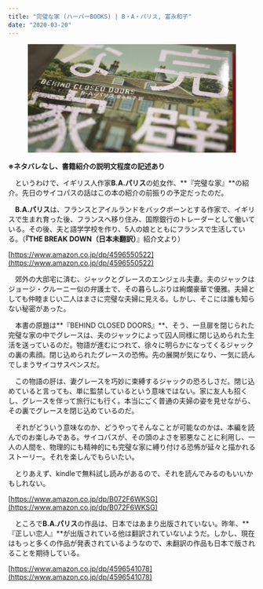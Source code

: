 ```yaml
---
title: "完璧な家 (ハーパーBOOKS) | B・A・パリス, 富永和子"
date: "2020-03-20"
---
```


<figure>

![](assets/n4ac25cf31d17_deef7d930993c8ad44ee6befb8b394df.jpg)

</figure>

**※ネタバレなし、書籍紹介の説明文程度の記述あり**

　というわけで、イギリス人作家**B.A.パリス**の処女作、**『完璧な家』**の紹介。先日のサイコパスの話はこの本の紹介の前振りの予定だったのだ。

　**B.A.パリス**は、フランスとアイルランドをバックボーンとする作家で、イギリスで生まれ育った後、フランスへ移り住み、国際銀行のトレーダーとして働いている。その後、夫と語学学校を作り、5人の娘とともにフランスで生活している。（**『THE BREAK DOWN（日本未翻訳）**』紹介文より）

[https://www.amazon.co.jp/dp/4596550522](https://www.amazon.co.jp/dp/4596550522)

　郊外の大邸宅に済む、ジャックとグレースのエンジェル夫妻。夫のジャックはジョージ・クルーニー似の弁護士で、その暮らしぶりは絢爛豪華で優雅。夫婦としても仲睦まじい二人はまさに完璧な夫婦に見える。しかし、そこには誰も知らない秘密があった。

　本書の原題は**『BEHIND CLOSED DOORS』**、そう、一旦扉を閉じられた完璧な家の中でグレースは、夫のジャックによって囚人同様に閉じ込められた生活を送っているのだ。物語が進むにつれて、徐々に明らかになってくるジャックの裏の素顔。閉じ込められたグレースの恐怖。先の展開が気になり、一気に読んでしまうサイコサスペンスだ。

　この物語の肝は、妻グレースを巧妙に束縛するジャックの恐ろしさだ。閉じ込めていると言っても、単に監禁しているという意味ではない。家に友人も招くし、グレースを伴って旅行にも行く。本当にごく普通の夫婦の姿を見せながら、その裏でグレースを閉じ込めているのだ。

　それがどういう意味なのか、どうやってそんなことが可能なのかは、本編を読んでのお楽しみである。サイコパスが、その頭のよさを邪悪なことに利用し、一人の人間を、物理的にも精神的にも完璧な家に縛り付ける恐怖が延々と描かれるストーリー。それを楽しんでもらいたい。

　とりあえず、kindleで無料試し読みがあるので、それを読んでみるのもいいかもしれない。

[https://www.amazon.co.jp/dp/B072F6WKSG](https://www.amazon.co.jp/dp/B072F6WKSG)

　ところで**B.A.パリス**の作品は、日本ではあまり出版されていない。昨年、**『正しい恋人』**が出版されている他は翻訳されていないようだ。しかし、現在はもっと多くの作品が発表されているようなので、未翻訳の作品も日本で版されることを期待している。

[https://www.amazon.co.jp/dp/4596541078](https://www.amazon.co.jp/dp/4596541078)
